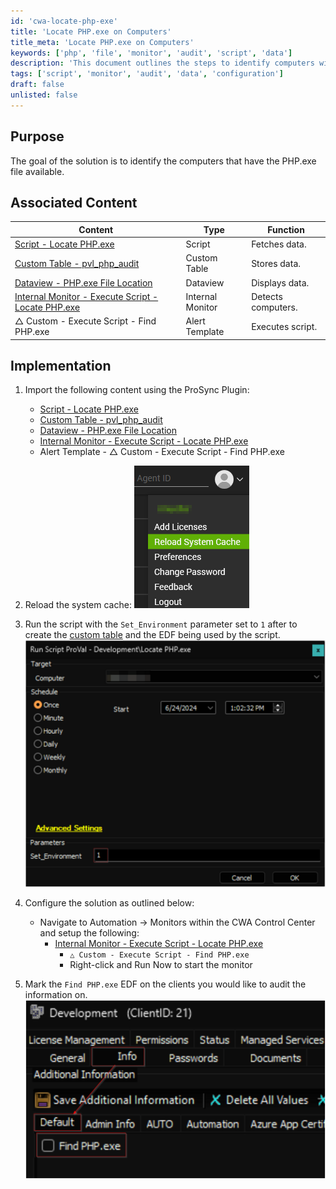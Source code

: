 ```yaml
---
id: 'cwa-locate-php-exe'
title: 'Locate PHP.exe on Computers'
title_meta: 'Locate PHP.exe on Computers'
keywords: ['php', 'file', 'monitor', 'audit', 'script', 'data']
description: 'This document outlines the steps to identify computers with the PHP.exe file available, including associated scripts and monitors for effective auditing and data management.'
tags: ['script', 'monitor', 'audit', 'data', 'configuration']
draft: false
unlisted: false
---
```

## Purpose

The goal of the solution is to identify the computers that have the PHP.exe file available.

## Associated Content

| Content                                                                 | Type           | Function        |
|-------------------------------------------------------------------------|----------------|-----------------|
| [Script - Locate PHP.exe](https://proval.itglue.com/DOC-5078775-16245023)   | Script         | Fetches data.   |
| [Custom Table - pvl_php_audit](https://proval.itglue.com/DOC-5078775-16245130) | Custom Table   | Stores data.    |
| [Dataview - PHP.exe File Location](https://proval.itglue.com/DOC-5078775-16192867) | Dataview       | Displays data.  |
| [Internal Monitor - Execute Script - Locate PHP.exe](https://proval.itglue.com/DOC-5078775-16245108) | Internal Monitor | Detects computers. |
| △ Custom - Execute Script - Find PHP.exe                                  | Alert Template | Executes script. |

## Implementation

1. Import the following content using the ProSync Plugin:
   - [Script - Locate PHP.exe](https://proval.itglue.com/DOC-5078775-16245023)
   - [Custom Table - pvl_php_audit](https://proval.itglue.com/DOC-5078775-16245130)
   - [Dataview - PHP.exe File Location](https://proval.itglue.com/DOC-5078775-16192867)
   - [Internal Monitor - Execute Script - Locate PHP.exe](https://proval.itglue.com/DOC-5078775-16245108)
   - Alert Template - △ Custom - Execute Script - Find PHP.exe

2. Reload the system cache:
   ![Reload Cache](../../static/img/Locate-PHP/image_1.png)

3. Run the script with the `Set_Environment` parameter set to `1` after to create the [custom table](https://proval.itglue.com/DOC-5078775-16245130) and the EDF being used by the script.
   ![Run Script](../../static/img/Locate-PHP/image_2.png)

4. Configure the solution as outlined below:
   - Navigate to Automation → Monitors within the CWA Control Center and setup the following:
     - [Internal Monitor - Execute Script - Locate PHP.exe](https://proval.itglue.com/DOC-5078775-16245108)
       - `△ Custom - Execute Script - Find PHP.exe`
       - Right-click and Run Now to start the monitor

5. Mark the `Find PHP.exe` EDF on the clients you would like to audit the information on.
   ![Mark EDF](../../static/img/Locate-PHP/image_3.png)



